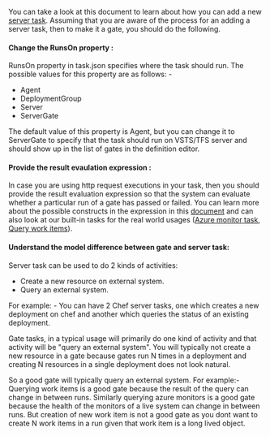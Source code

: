 
You can take a look at this document to learn about how you can add a new [server task](https://github.com/Microsoft/vsts-tasks/blob/master/docs/authoring/servertaskauthoring.md). Assuming that you are aware of the process for an adding a server task, then to make it a gate, you should do the following. 

#### Change the RunsOn property :
RunsOn property in task.json specifies where the task should run. The possible values for this property are as follows: -

- Agent
- DeploymentGroup
- Server
- ServerGate

The default value of this property is Agent, but you can change it to ServerGate to specify that the task should run on VSTS/TFS server and should show up in the list of gates in the definition editor. 

#### Provide the result evaulation expression :

In case you are using http request executions in your task, then you should provide the result evaluation expression so that the system can evaluate whether a particular run of a gate has passed or failed. You can learn more about the possible constructs in the expression in this [document](https://github.com/Microsoft/vsts-tasks/blob/master/docs/authoring/servertaskauthoring.md) and can also look at our built-in tasks for the real world usages ([Azure monitor task](https://github.com/Microsoft/vsts-tasks/blob/master/Tasks/AzureMonitor/task.json), [Query work items](https://github.com/Microsoft/vsts-tasks/blob/master/Tasks/QueryWorkItems/task.json)).

#### Understand the model difference between gate and server task:

Server task can be used to do 2 kinds of activities: 

- Create a new resource on external system. 
- Query an external system. 

For example: - You can have 2 Chef server tasks, one which creates a new deployment on chef and another which queries the status of an existing deployment.

Gate tasks, in a typical usage will primarily do one kind of activity and that activity will be "query an external system". You will typically not create a new resource in a gate because gates run N times in a deployment and creating N resources in a single deployment does not look natural.

So a good gate will typically query an external system. For example:- Querying work items is a good gate because the result of the query can change in between runs. Similarly querying azure monitors is a good gate because the health of the monitors of a live system can change in between runs. But creation of new work item is not a good gate as you dont want to create N work items in a run given that work item is a long lived object. 
